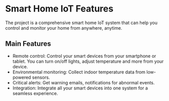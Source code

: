 # Smart Home IoT Features

The project is a comprehensive smart home IoT system that can help you control and monitor your home from anywhere, anytime.

## Main Features
- Remote control: Control your smart devices from your smartphone or tablet. You can turn on/off lights, adjust temperature and more from your device.
- Environmental monitoring: Collect indoor temperature data from low-powered sensors.
- Critical alerts: Get warning emails, notifications for abnormal events.
- Integration: Integrate all your smart devices into one system for a seamless experience.
